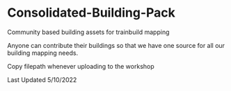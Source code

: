 # Consolidated-Building-Pack

Community based building assets for trainbuild mapping

Anyone can contribute their buildings so that we have one source for all our building mapping needs.

Copy filepath whenever uploading to the workshop

Last Updated 5/10/2022
